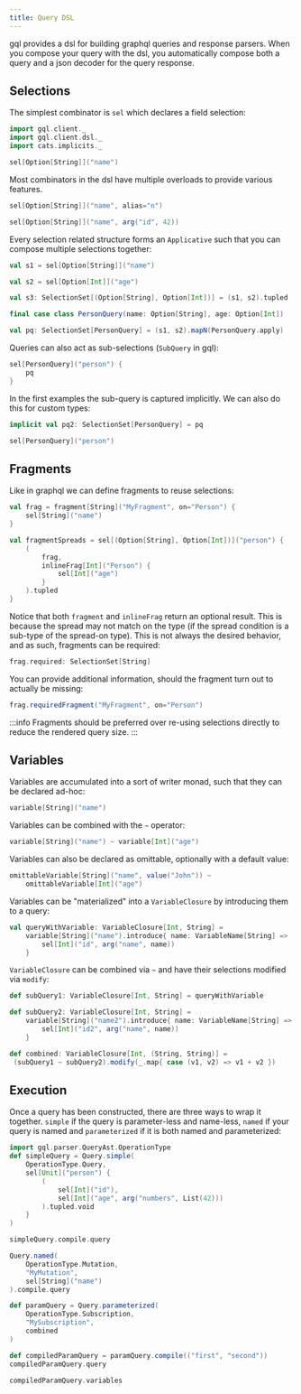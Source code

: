 ```yaml
---
title: Query DSL
---
```

gql provides a dsl for building graphql queries and response parsers.
When you compose your query with the dsl, you automatically compose both a query and a json decoder for the query response.

## Selections
The simplest combinator is `sel` which declares a field selection:
```scala mdoc
import gql.client._
import gql.client.dsl._
import cats.implicits._

sel[Option[String]]("name")
```
Most combinators in the dsl have multiple overloads to provide various features.
```scala mdoc:silent
sel[Option[String]]("name", alias="n")

sel[Option[String]]("name", arg("id", 42))
```

Every selection related structure forms an `Applicative` such that you can compose multiple selections together:
```scala mdoc:silent
val s1 = sel[Option[String]]("name")

val s2 = sel[Option[Int]]("age")

val s3: SelectionSet[(Option[String], Option[Int])] = (s1, s2).tupled

final case class PersonQuery(name: Option[String], age: Option[Int])

val pq: SelectionSet[PersonQuery] = (s1, s2).mapN(PersonQuery.apply)
```

Queries can also act as sub-selections (`SubQuery` in gql):
```scala mdoc:silent
sel[PersonQuery]("person") {
    pq
}
```

In the first examples the sub-query is captured implicitly.
We can also do this for custom types:
```scala mdoc:silent
implicit val pq2: SelectionSet[PersonQuery] = pq

sel[PersonQuery]("person")
```

## Fragments
Like in graphql we can define fragments to reuse selections:
```scala mdoc:silent
val frag = fragment[String]("MyFragment", on="Person") {
    sel[String]("name")
}

val fragmentSpreads = sel[(Option[String], Option[Int])]("person") {
    (
        frag,
        inlineFrag[Int]("Person") {
            sel[Int]("age")
        }
    ).tupled
}
```
Notice that both `fragment` and `inlineFrag` return an optional result.
This is because the spread may not match on the type (if the spread condition is a sub-type of the spread-on type).
This is not always the desired behavior, and as such, fragments can be required:
```scala mdoc:silent
frag.required: SelectionSet[String]
```
You can provide additional information, should the fragment turn out to actually be missing:
```scala mdoc:silent
frag.requiredFragment("MyFragment", on="Person")
```

:::info
Fragments should be preferred over re-using selections directly to reduce the rendered query size.
:::

## Variables

Variables are accumulated into a sort of writer monad, such that they can be declared ad-hoc:
```scala mdoc
variable[String]("name")
```
Variables can be combined with the `~` operator:
```scala mdoc
variable[String]("name") ~ variable[Int]("age")
```
Variables can also be declared as omittable, optionally with a default value:
```scala mdoc:silent
omittableVariable[String]("name", value("John")) ~
    omittableVariable[Int]("age")
```

Variables can be "materialized" into a `VariableClosure` by introducing them to a query:
```scala mdoc:silent
val queryWithVariable: VariableClosure[Int, String] = 
    variable[String]("name").introduce{ name: VariableName[String] =>
        sel[Int]("id", arg("name", name))
    }
```

`VariableClosure` can be combined via `~` and have their selections modified via `modify`:
```scala mdoc:silent
def subQuery1: VariableClosure[Int, String] = queryWithVariable

def subQuery2: VariableClosure[Int, String] = 
    variable[String]("name2").introduce{ name: VariableName[String] =>
        sel[Int]("id2", arg("name", name))
    }

def combined: VariableClosure[Int, (String, String)] = 
 (subQuery1 ~ subQuery2).modify(_.map{ case (v1, v2) => v1 + v2 })
```

## Execution
Once a query has been constructed, there are three ways to wrap it together.
`simple` if the query is parameter-less and name-less, `named` if your query is named and `parameterized` if it is both named and parameterized:
```scala mdoc
import gql.parser.QueryAst.OperationType
def simpleQuery = Query.simple(
    OperationType.Query,
    sel[Unit]("person") {
        (
            sel[Int]("id"),
            sel[Int]("age", arg("numbers", List(42)))
        ).tupled.void
    }
)

simpleQuery.compile.query

Query.named(
    OperationType.Mutation,
    "MyMutation",
    sel[String]("name")
).compile.query

def paramQuery = Query.parameterized(
    OperationType.Subscription,
    "MySubscription",
    combined
)

def compiledParamQuery = paramQuery.compile(("first", "second"))
compiledParamQuery.query

compiledParamQuery.variables
```
